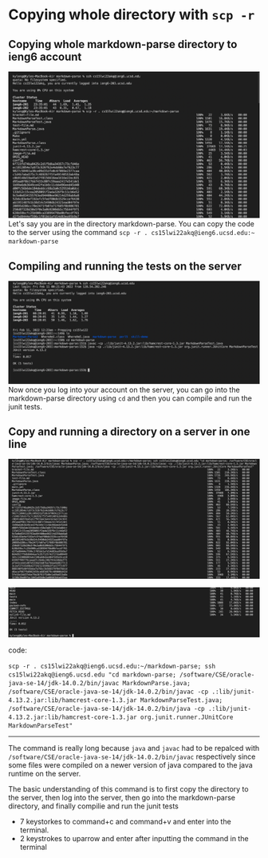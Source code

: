 # Copying whole directory with `scp -r`

## Copying whole markdown-parse directory to ieng6 account
![Image](CopyDirectory.png)
Let's say you are in the directory markdown-parse. You can copy the code to the server using the command
`scp -r . cs15lwi22akq@ieng6.ucsd.edu:~ markdown-parse`

## Compiling and running the tests on the server
![Image](RunningOnServer.png)
Now once you log into your account on the server, you can go into the markdown-parse directory using `cd` and then you can compile and run the junit tests.

## Copy and running a directory on a server in one line

![Image](OneLine1.png)

![Image](OneLine2.png)

code:

`scp -r . cs15lwi22akq@ieng6.ucsd.edu:~/markdown-parse; ssh cs15lwi22akq@ieng6.ucsd.edu "cd markdown-parse; /software/CSE/oracle-java-se-14/jdk-14.0.2/bin/javac MarkdownParse.java; /software/CSE/oracle-java-se-14/jdk-14.0.2/bin/javac -cp .:lib/junit-4.13.2.jar:lib/hamcrest-core-1.3.jar MarkdownParseTest.java; /software/CSE/oracle-java-se-14/jdk-14.0.2/bin/java -cp .:lib/junit-4.13.2.jar:lib/hamcrest-core-1.3.jar org.junit.runner.JUnitCore MarkdownParseTest"`

---

The command is really long because `java` and `javac` had to be repalced with `/software/CSE/oracle-java-se-14/jdk-14.0.2/bin/javac` respectively since some files were compiled on a newer version of java compared to the java runtime on the server.

The basic understanding of this command is to first copy the directory to the server, then log into the server, then go into the markdown-parse directory, and finally compilie and run the junit tests

* 7 keystorkes to command+c and command+v and enter into the terminal.
* 2 keystrokes to uparrow and enter after inputting the command in the terminal


